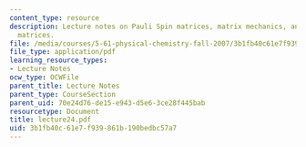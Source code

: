 ```yaml
---
content_type: resource
description: Lecture notes on Pauli Spin matrices, matrix mechanics, and Hermitian
  matrices.
file: /media/courses/5-61-physical-chemistry-fall-2007/3b1fb40c61e7f939861b190bedbc57a7_lecture24.pdf
file_type: application/pdf
learning_resource_types:
- Lecture Notes
ocw_type: OCWFile
parent_title: Lecture Notes
parent_type: CourseSection
parent_uid: 70e24d76-de15-e943-d5e6-3ce28f445bab
resourcetype: Document
title: lecture24.pdf
uid: 3b1fb40c-61e7-f939-861b-190bedbc57a7
---
```

